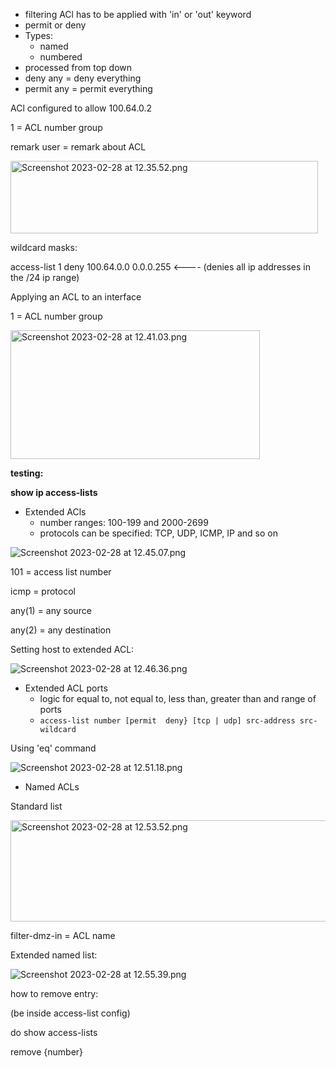 - filtering ACl has to be applied with 'in' or 'out' keyword
- permit or deny
- Types:
    - named
    - numbered
- processed from top down
- deny any = deny everything
- permit any = permit everything

ACl configured to allow 100.64.0.2

1 = ACL number group

remark user = remark about ACL

<img src="../_resources/Screenshot%202023-02-28%20at%2012.35.52.png" alt="Screenshot 2023-02-28 at 12.35.52.png" width="492" height="116" class="jop-noMdConv">

wildcard masks:

access-list 1 deny 100.64.0.0 0.0.0.255 <---- (denies all ip addresses in the /24 ip range)

Applying an ACL to an interface

1 = ACL number group

<img src="../_resources/Screenshot%202023-02-28%20at%2012.41.03.png" alt="Screenshot 2023-02-28 at 12.41.03.png" width="399" height="206" class="jop-noMdConv">

**testing:**

**show ip access-lists**

- Extended ACls
    - number ranges: 100-199 and 2000-2699
    - protocols can be specified: TCP, UDP, ICMP, IP and so on

![Screenshot 2023-02-28 at 12.45.07.png](../_resources/Screenshot%202023-02-28%20at%2012.45.07.png)

101 = access list number

icmp = protocol

any(1) = any source

any(2) = any destination

Setting host to extended ACL:

![Screenshot 2023-02-28 at 12.46.36.png](../_resources/Screenshot%202023-02-28%20at%2012.46.36.png)

- Extended ACL ports
    - logic for equal to, not equal to, less than, greater than and range of ports
    - `access-list number [permit  deny} [tcp | udp] src-address src-wildcard`

Using 'eq' command

![Screenshot 2023-02-28 at 12.51.18.png](../_resources/Screenshot%202023-02-28%20at%2012.51.18.png)

- Named ACLs

Standard list

<img src="../_resources/Screenshot%202023-02-28%20at%2012.53.52.png" alt="Screenshot 2023-02-28 at 12.53.52.png" width="538" height="162">

filter-dmz-in = ACL name

Extended named list:

![Screenshot 2023-02-28 at 12.55.39.png](../_resources/Screenshot%202023-02-28%20at%2012.55.39.png)

how to remove entry:

(be inside access-list config)

do show access-lists

remove {number}